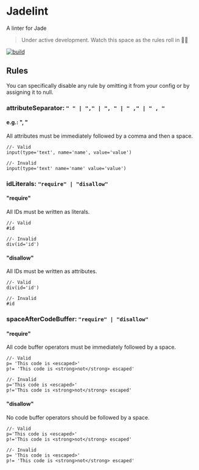 # Jadelint

A linter for Jade

> Under active development. Watch this space as the rules roll in :rainbow::rabbit:

[![build](https://img.shields.io/travis/benedfit/jadelint.svg)](https://travis-ci.org/benedfit/jadelint)

## Rules

You can specifically disable any rule by omitting it from your config or by assigning it to null.

### attributeSeparator: `" " | "," | ", " | " ," | " , "`

#### e.g.: ", "

All attributes must be immediately followed by a comma and then a space.

```jade
//- Valid
input(type='text', name='name', value='value')

//- Invalid
input(type='text' name='name' value='value')
```

### idLiterals: `"require" | "disallow"`

#### "require"

All IDs must be written as literals.

```jade
//- Valid
#id

//- Invalid
div(id='id')
```

#### "disallow"

All IDs must be written as attributes.

```jade
//- Valid
div(id='id')

//- Invalid
#id
```

### spaceAfterCodeBuffer: `"require" | "disallow"`

#### "require"

All code buffer operators must be immediately followed by a space.

```jade
//- Valid
p= 'This code is <escaped>'
p!= 'This code is <strong>not</strong> escaped'

//- Invalid
p='This code is <escaped>'
p!='This code is <strong>not</strong> escaped'
```

#### "disallow"

No code buffer operators should be followed by a space.

```jade
//- Valid
p='This code is <escaped>'
p!='This code is <strong>not</strong> escaped'

//- Invalid
p= 'This code is <escaped>'
p!= 'This code is <strong>not</strong> escaped'
```
